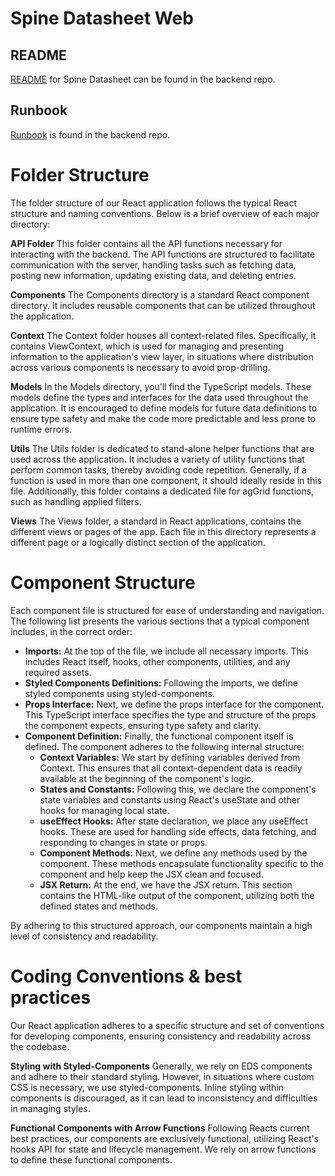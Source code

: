 # Spine Datasheet Web

## README

[README](https://github.com/equinor/spinedatasheetapi/blob/main/README.md) for Spine Datasheet can be found in the backend repo.

## Runbook

[Runbook](https://github.com/equinor/spinedatasheetapi/blob/main/documentation/runbook.md) is found in the backend repo.


# Folder Structure
The folder structure of our React application follows the typical React structure and naming conventions. Below is a brief overview of each major directory:

**API Folder**
This folder contains all the API functions necessary for interacting with the backend. The API functions are structured to facilitate communication with the server, handling tasks such as fetching data, posting new information, updating existing data, and deleting entries. 

**Components**
The Components directory is a standard React component directory. It includes reusable components that can be utilized throughout the application. 

**Context**
The Context folder houses all context-related files. Specifically, it contains ViewContext, which is used for managing and presenting information to the application's view layer, in situations where distribution across various components is necessary to avoid prop-drilling.

**Models**
In the Models directory, you'll find the TypeScript models. These models define the types and interfaces for the data used throughout the application. It is encouraged to define models for future data definitions to ensure type safety and make the code more predictable and less prone to runtime errors. 

**Utils**
The Utils folder is dedicated to stand-alone helper functions that are used across the application. It includes a variety of utility functions that perform common tasks, thereby avoiding code repetition. Generally, if a function is used in more than one component, it should ideally reside in this file. Additionally, this folder contains a dedicated file for agGrid functions, such as handling applied filters.

**Views**
The Views folder, a standard in React applications, contains the different views or pages of the app. Each file in this directory represents a different page or a logically distinct section of the application. 

# Component Structure
Each component file is structured for ease of understanding and navigation. The following list presents the various sections that a typical component includes, in the correct order:


* **Imports:** At the top of the file, we include all necessary imports. This includes React itself, hooks, other components, utilities, and any required assets.
* **Styled Components Definitions:** Following the imports, we define styled components using styled-components. 
* **Props Interface:**
Next, we define the props interface for the component. This TypeScript interface specifies the type and structure of the props the component expects, ensuring type safety and clarity.
* **Component Definition:** Finally, the functional component itself is defined. The component adheres to the following internal structure:
    * **Context Variables:** We start by defining variables derived from Context. This ensures that all context-dependent data is readily available at the beginning of the component's logic.
    * **States and Constants:** Following this, we declare the component's state variables and constants using React's useState and other hooks for managing local state.
    * **useEffect Hooks:** After state declaration, we place any useEffect hooks. These are used for handling side effects, data fetching, and responding to changes in state or props.
    * **Component Methods:** Next, we define any methods used by the component. These methods encapsulate functionality specific to the component and help keep the JSX clean and focused.
    * **JSX Return:** At the end, we have the JSX return. This section contains the HTML-like output of the component, utilizing both the defined states and methods.

By adhering to this structured approach, our components maintain a high level of consistency and readability. 


# Coding Conventions & best practices
Our React application adheres to a specific structure and set of conventions for developing components, ensuring consistency and readability across the codebase.

**Styling with Styled-Components**
Generally, we rely on EDS components and adhere to their standard styling. However, in situations where custom CSS is necessary, we use styled-components. Inline styling within components is discouraged, as it can lead to inconsistency and difficulties in managing styles. 

**Functional Components with Arrow Functions**
Following Reacts current best practices, our components are exclusively functional, utilizing React's hooks API for state and lifecycle management. We rely on arrow functions to define these functional components.